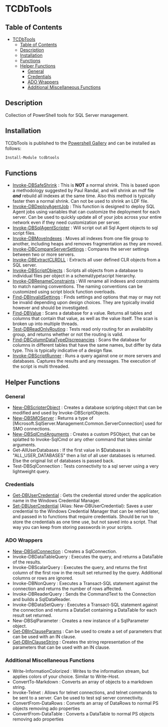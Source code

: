 # TCDbTools 

## Table of Contents

- [TCDbTools](#tcdbtools)
  - [Table of Contents](#table-of-contents)
  - [Description](#description)
  - [Installation](#installation)
  - [Functions](#functions)
  - [Helper Functions](#helper-functions)
    - [General](#general)
    - [Credentials](#credentials)
    - [ADO Wrappers](#ado-wrappers)
    - [Additional Miscellaneous Functions](#additional-miscellaneous-functions)

##  Description

Collection of PowerShell tools for SQL Server management. 

## Installation

TCDbTools is published to the [Powershell Gallery][def]
and can be installed as follows:

```powershell
Install-Module tcdbtools
```

## Functions

* [Invoke-DBSafeShrink](/docs/Invoke-DBSafeShrink.md) : This is **NOT** a normal shrink. This is based upon a methodology suggested by Paul Randal, and will shrink an mdf file ***and*** rebuild all indexes at the same time. Also this method is typically faster then a normal shrink. Can not be used to shrink an LDF file. 
* [Invoke-DBDeployAgentJob](/docs/Invoke-DBDeployAgentJob.md) : This function is designed to deploy SQL Agent jobs using variables that can customize the deployment for each server. Can be used to quickly update all of your jobs across your entire network even if they need customization per server.
* [Invoke-DBSqlAgentScripter](/docs/Invoke-DBSqlAgentScripter.md) : Will script out all Sql Agent objects to sql script files. 
* [Invoke-DBMoveIndexes](/docs/Invoke-DBMoveIndexes.md) : Moves all indexes from one file group to another, including heaps and removes fragmentation as they are moved.
* [Invoke-DBCompareServerSettings](/docs/Invoke-DBCompareServerSettings.md) : Compares the server settings between two or more servers.
* [Invoke-DBExtractCLRDLL](/docs/Invoke-DBExtractCLRDLL.md) : Extracts all user defined CLR objects from a SQL server.
* [Invoke-DBScriptObjects](/docs/Invoke-DBScriptObjects.md) : Scripts all objects from a database to individual files per object in a schema\type\script hierarchy.
* [Invoke-DBRenameConstraints](/docs/Invoke-DBRenameConstraints.md) : Will rename all indexes and constraints to match naming conventions. The naming conventions can be customized using script block function overloads. 
* [Find-DBInvalidSettings](/docs/Find-DBInvalidSettings.md) : Finds settings and options that may or may not be invalid depending upon design choices. They are typically invalid however and should be investigated.
* [Find-DBValue](/docs/Find-DBValue.md) : Scans a database for a value. Returns all tables and columns that contain that value, as well as the value itself. The scan is broken up into multiple threads. 
* [Test-DBReadOnlyRouting](/docs/Test-DBReadOnlyRouting.md) : Tests read only routing for an availability group, and returns whether or not the routing is valid.
* [Find-DBColumnDataTypeDiscrepancies](/docs/Find-DBColumnDataTypeDiscrepancies.md) : Scans the database for columns in different tables that have the same names, but differ by data type. This is typically indicative of a design flaw.
* [Invoke-DBScriptRunner](/docs/Invoke-DBScriptRunner.md) : Runs a query against one or more servers and databases. Captures the results and any messages. The execution of the script is multi threaded.

## Helper Functions

### General 

* [New-DBScripterObject](/docs/New-DBScripterObject.md) : Creates a database scripting object that can be modified and used by Invoke-DBScriptObjects.
* [New-DBSMOServer](/docs/New-DBSqlCmdArguments.md) : Returns a type of [Microsoft.SqlServer.Management.Common.ServerConnection] used for SMO connections.
* [New-DBSqlCmdArguments](/docs/New-DBSqlCmdArguments.md) : Creates a custom PSObject, that can be splatted to Invoke-SqlCmd or any other command that takes similar arguments.
* Get-AllUserDatabases : If the first value in $Databases is "ALL_USER_DATABASES" then a list of all user databases is returned. Else the original list of databases is passed back. 
* Test-DBSqlConnection : Tests connectivity to a sql server using a very lightweight query.

### Credentials 

* [Get-DBUserCredential](/docs/Get-DBUserCredential.md) : Gets the credential stored under the application name in the Windows Credential Manager.
* [Set-DBUserCredential](/docs/Set-DBUserCredential.md) (Alias: New-DBUserCredential): Saves a user credential to the Windows Credential Manager that can be retried later, and passed in to functions that require credentials. Should be run to store the credentials as one time use, but not saved into a script. That way you can keep from storing passwords in your scripts.

### ADO Wrappers

* [New-DBSqlConnection](/docs/New-DBSqlConnection.md) : Creates a SqlConnection.
* Invoke-DBDataTableQuery : Executes the query, and returns a DataTable of the results.
* Invoke-DBScalarQuery : Executes the query, and returns the first column of the first row in the result set returned by the query. Additional columns or rows are ignored.
* Invoke-DBNonQuery : Executes a Transact-SQL statement against the connection and returns the number of rows affected.
* Invoke-DBReaderQuery : Sends the CommandText to the Connection and builds a SqlDataReader.
* Invoke-DBDataSetQuery : Executes a Transact-SQL statement against the connection and returns a DataSet containing a DataTable for each result set returned.
* New-DBSqlParameter : Creates a new instance of a SqlParameter object.
* [Get-DBInClauseParams](/docs/Get-DBInClauseParams.md) : Can be used to create a set of parameters that can be used with an IN clause.
* [Get-DBInClauseString](/docs/Get-DBInClauseString.md) : Creates the string representation of the parameters that can be used with an IN clause.

### Additional Miscellaneous Functions

* Write-InformationColorized : Writes to the information stream, but applies colors of your choice. Similar to Write-Host.
* ConvertTo-Markdown : Converts an array of objects to a markdown string.
* Invoke-Telnet : Allows for telnet connections, and telnet commands to be sent to a server. Can be used to test sql server connectivity.
* ConvertFrom-DataRows : Converts an array of DataRows to normal PS objects removing ado properties
* ConvertFrom-DataTable : Converts a DataTable to normal PS objects removing ado properties
 
[def]: https://www.powershellgallery.com/packages/tcdbtools
